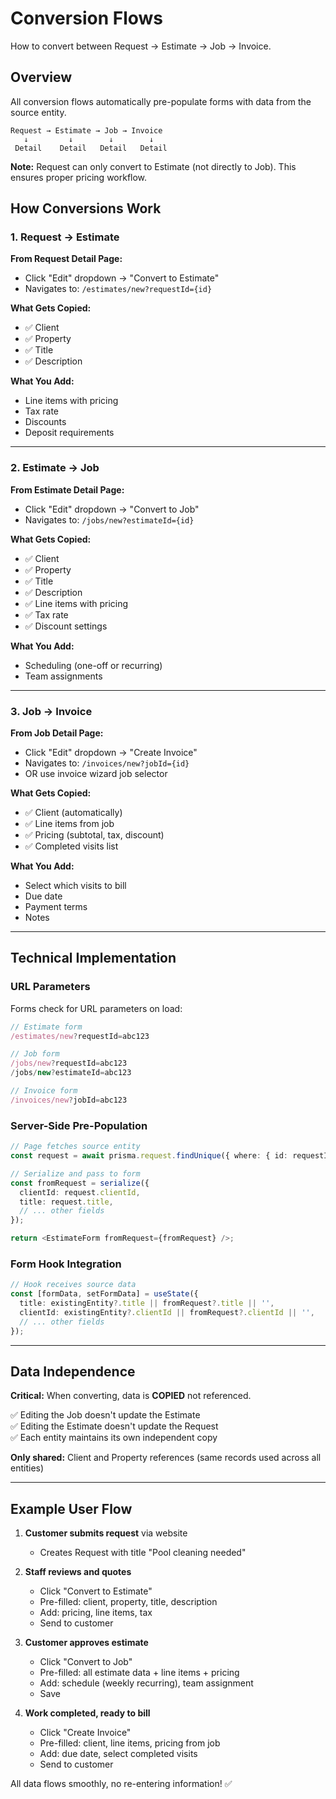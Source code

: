 # Conversion Flows

How to convert between Request → Estimate → Job → Invoice.

## Overview

All conversion flows automatically pre-populate forms with data from the source entity.

```
Request → Estimate → Job → Invoice
   ↓         ↓        ↓        ↓
 Detail    Detail   Detail   Detail
```

**Note:** Request can only convert to Estimate (not directly to Job). This ensures proper pricing workflow.

## How Conversions Work

### 1. Request → Estimate

**From Request Detail Page:**
- Click "Edit" dropdown → "Convert to Estimate"
- Navigates to: `/estimates/new?requestId={id}`

**What Gets Copied:**
- ✅ Client
- ✅ Property
- ✅ Title
- ✅ Description

**What You Add:**
- Line items with pricing
- Tax rate
- Discounts
- Deposit requirements

---

### 2. Estimate → Job

**From Estimate Detail Page:**
- Click "Edit" dropdown → "Convert to Job"
- Navigates to: `/jobs/new?estimateId={id}`

**What Gets Copied:**
- ✅ Client
- ✅ Property
- ✅ Title
- ✅ Description
- ✅ Line items with pricing
- ✅ Tax rate
- ✅ Discount settings

**What You Add:**
- Scheduling (one-off or recurring)
- Team assignments

---

### 3. Job → Invoice

**From Job Detail Page:**
- Click "Edit" dropdown → "Create Invoice"
- Navigates to: `/invoices/new?jobId={id}`
- OR use invoice wizard job selector

**What Gets Copied:**
- ✅ Client (automatically)
- ✅ Line items from job
- ✅ Pricing (subtotal, tax, discount)
- ✅ Completed visits list

**What You Add:**
- Select which visits to bill
- Due date
- Payment terms
- Notes

---

## Technical Implementation

### URL Parameters

Forms check for URL parameters on load:

```typescript
// Estimate form
/estimates/new?requestId=abc123

// Job form
/jobs/new?requestId=abc123
/jobs/new?estimateId=abc123

// Invoice form
/invoices/new?jobId=abc123
```

### Server-Side Pre-Population

```typescript
// Page fetches source entity
const request = await prisma.request.findUnique({ where: { id: requestId } });

// Serialize and pass to form
const fromRequest = serialize({
  clientId: request.clientId,
  title: request.title,
  // ... other fields
});

return <EstimateForm fromRequest={fromRequest} />;
```

### Form Hook Integration

```typescript
// Hook receives source data
const [formData, setFormData] = useState({
  title: existingEntity?.title || fromRequest?.title || '',
  clientId: existingEntity?.clientId || fromRequest?.clientId || '',
  // ... other fields
});
```

---

## Data Independence

**Critical:** When converting, data is **COPIED** not referenced.

✅ Editing the Job doesn't update the Estimate  
✅ Editing the Estimate doesn't update the Request  
✅ Each entity maintains its own independent copy  

**Only shared:** Client and Property references (same records used across all entities)

---

## Example User Flow

1. **Customer submits request** via website
   - Creates Request with title "Pool cleaning needed"
   
2. **Staff reviews and quotes**
   - Click "Convert to Estimate"
   - Pre-filled: client, property, title, description
   - Add: pricing, line items, tax
   - Send to customer
   
3. **Customer approves estimate**
   - Click "Convert to Job"
   - Pre-filled: all estimate data + line items + pricing
   - Add: schedule (weekly recurring), team assignment
   - Save
   
4. **Work completed, ready to bill**
   - Click "Create Invoice"
   - Pre-filled: client, line items, pricing from job
   - Add: due date, select completed visits
   - Send to customer

All data flows smoothly, no re-entering information! ✅


